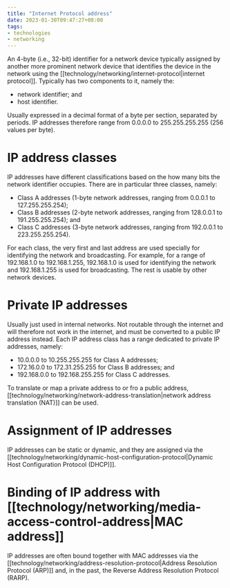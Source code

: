 ```yaml
---
title: "Internet Protocol address"
date: 2023-01-30T09:47:27+08:00
tags:
- technologies
- networking
---
```


An 4-byte (i.e., 32-bit) identifier for a network device typically assigned by another more prominent network device that identifies the device in the network using the [[technology/networking/internet-protocol|internet protocol]]. Typically has two components to it, namely the:
- network identifier; and
- host identifier.

Usually expressed in a decimal format of a byte per section, separated by periods. IP addresses therefore range from 0.0.0.0 to 255.255.255.255 (256 values per byte).

# IP address classes

IP addresses have different classifications based on the how many bits the network identifier occupies. There are in particular three classes, namely:
- Class A addresses (1-byte network addresses, ranging from 0.0.0.1 to 127.255.255.254);
- Class B addresses (2-byte network addresses, ranging from 128.0.0.1 to 191.255.255.254); and
- Class C addresses (3-byte network addresses, ranging from 192.0.0.1 to 223.255.255.254).

For each class, the very first and last address are used specially for identifying the network and broadcasting. For example, for a range of 192.168.1.0 to 192.168.1.255, 192.168.1.0 is used for identifying the network and 192.168.1.255 is used for broadcasting. The rest is usable by other network devices.

# Private IP addresses

Usually just used in internal networks. Not routable through the internet and will therefore not work in the internet, and must be converted to a public IP address instead. Each IP address class has a range dedicated to private IP addresses, namely:
- 10.0.0.0 to 10.255.255.255 for Class A addresses;
- 172.16.0.0 to 172.31.255.255 for Class B addresses; and
- 192.168.0.0 to 192.168.255.255 for Class C addresses.

To translate or map a private address to or fro a public address, [[technology/networking/network-address-translation|network address translation (NAT)]] can be used.

# Assignment of IP addresses

IP addresses can be static or dynamic, and they are assigned via the [[technology/networking/dynamic-host-configuration-protocol|Dynamic Host Configuration Protocol (DHCP)]].

# Binding of IP address with [[technology/networking/media-access-control-address|MAC address]]

IP addresses are often bound together with MAC addresses via the [[technology/networking/address-resolution-protocol|Address Resolution Protocol (ARP)]] and, in the past, the Reverse Address Resolution Protocol (RARP).